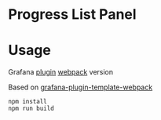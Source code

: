 # Progress List Panel

# Usage

Grafana [plugin](http://docs.grafana.org/plugins/developing/development/)
[webpack](https://webpack.github.io) version

Based on [grafana-plugin-template-webpack](https://github.com/CorpGlory/grafana-plugin-template-webpack)

```
npm install
npm run build
```
